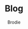 ---
layout: post
title: Blog
author: Brodie
section: blog
categories: [blog, brodie]
audience: ""
keywords: ""
goals: ""
actions: ""
---